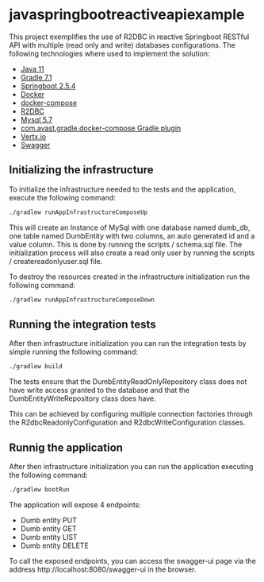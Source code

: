 # javaspringbootreactiveapiexample
This project exemplifies the use of R2DBC in reactive Springboot RESTful API with multiple (read only and write) databases configurations.
The following technologies where used to implement the solution:
- [Java 11](https://openjdk.java.net/projects/jdk/11/)
- [Gradle 7.1](https://docs.gradle.org/7.1/)
- [Springboot 2.5.4](https://docs.spring.io/spring-boot/docs/2.5.4/reference/html/)
- [Docker](https://www.docker.com/)
- [docker-compose](https://docs.docker.com/compose/)
- [R2DBC](https://r2dbc.io/)
- [Mysql 5.7](https://dev.mysql.com/downloads/mysql/5.7.html)
- [com.avast.gradle.docker-compose Gradle plugin](https://github.com/avast/gradle-docker-compose-plugin)
- [Vertx.io](https://vertx.io/)
- [Swagger](https://swagger.io/)

## Initializing the infrastructure

To initialize the infrastructure needed to the tests and the application, execute the following command:
```bash
./gradlew runAppInfrastructureComposeUp
```
This will create an Instance of MySql with one database named dumb_db, one table named DumbEntity with two columns, an auto generated id and a value column. This is done by running the scripts / schema.sql file.
The initialization process will also create a read only user by running the scripts / createreadonlyuser.sql file.


To destroy the resources created in the infrastructure initialization run the following command:
```bash
./gradlew runAppInfrastructureComposeDown
```

## Running the integration tests
After then infrastructure initialization you can run the integration tests by simple running the following command:
```bash
./gradlew build
```

The tests ensure that the DumbEntityReadOnlyRepository class does not have write access granted to the database and that the DumbEntityWriteRepository class does have.

This can be achieved by configuring multiple connection factories through the R2dbcReadonlyConfiguration and R2dbcWriteConfiguration classes.


## Runnig the application
After then infrastructure initialization you can run the application executing the following command:
```bash
./gradlew bootRun
```

The application will expose 4 endpoints:
- Dumb entity PUT
- Dumb entity GET
- Dumb entity LIST
- Dumb entity DELETE

To call the exposed endpoints, you can access the swagger-ui page via the address http://localhost:8080/swagger-ui in the browser.

